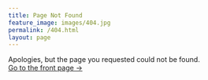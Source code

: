 ```yaml
---
title: Page Not Found
feature_image: images/404.jpg
permalink: /404.html
layout: page
---
```


Apologies, but the page you requested could not be found.<br />
<a class="error-link" href="{{ site.baseurl }}/">Go to the front page &rarr;</a>
